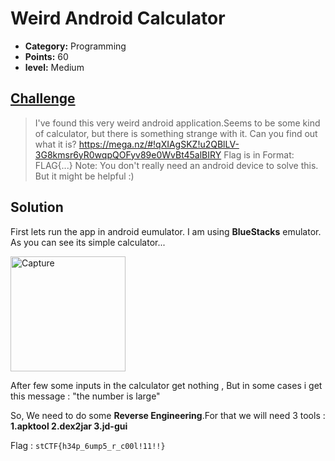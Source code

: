 
# Weird Android Calculator

* **Category:** Programming 
* **Points:** 60
* **level:** Medium


## [Challenge](https://ctflearn.com/challenge/290)

> I've found this very weird android application.Seems to be some kind of calculator, but there is something strange with it. Can you find out what it is?
> https://mega.nz/#!qXIAgSKZ!u2QBlLV-3G8kmsr6yR0wqpQOFyv89e0WvBt45alBIRY
> Flag is in Format: FLAG{...}
> Note: You don't really need an android device to solve this. But it might be helpful :)

## Solution
First lets run the app in android eumulator. I am using  **BlueStacks** emulator.\
As you can see its simple calculator...

<img width="184" alt="Capture" src="https://user-images.githubusercontent.com/57364083/69641316-a8a12e00-1068-11ea-8daa-02a9944d019e.PNG">

After few some inputs in the calculator get nothing , But in some cases i get this message : "the number is large"

So, We need to do some **Reverse Engineering**.For that we will need 3 tools :
**1.apktool
2.dex2jar
3.jd-gui**





Flag : ```stCTF{h34p_6ump5_r_c00l!11!!}```

